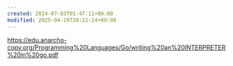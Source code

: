 ```yaml
---
created: 2024-07-03T01:47:11+09:00
modified: 2025-04-29T20:21:14+09:00
---
```


https://edu.anarcho-copy.org/Programming%20Languages/Go/writing%20an%20INTERPRETER%20in%20go.pdf